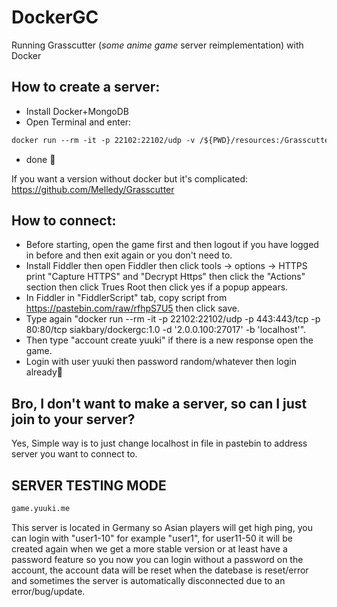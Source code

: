 # DockerGC
Running Grasscutter (*some anime game* server reimplementation) with Docker

## How to create a server:
- Install Docker+MongoDB
- Open Terminal and enter:
```html
docker run --rm -it -p 22102:22102/udp -v /${PWD}/resources:/Grasscutter/resources -p 443:443/tcp -p 80:80/tcp siakbary/dockergc:dev-1.4 -d '2.0.0.100:27017' -b 'localhost' -f 'yes'
```
- done 🙂

If you want a version without docker but it's complicated:
https://github.com/Melledy/Grasscutter

## How to connect:
- Before starting, open the game first and then logout if you have logged in before and then exit again or you don't need to.
- Install Fiddler then open Fiddler then click tools -> options -> HTTPS print "Capture HTTPS" and "Decrypt Https" then click the "Actions" section then click Trues Root then click yes if a popup appears.
- In Fiddler in "FiddlerScript" tab, copy script from https://pastebin.com/raw/rfhpS7U5 then click save.
- Type again "docker run --rm -it -p 22102:22102/udp -p 443:443/tcp -p 80:80/tcp siakbary/dockergc:1.0 -d '2.0.0.100:27017' -b 'localhost'".
- Then type "account create yuuki" if there is a new response open the game.
- Login with user yuuki then password random/whatever then login already🙂

## Bro, I don't want to make a server, so can I just join to your server?
Yes, Simple way is to just change localhost in file in pastebin to address server you want to connect to.

## SERVER TESTING MODE
```sh
game.yuuki.me
```
This server is located in Germany so Asian players will get high ping, you can login with "user1-10" for example "user1", for user11-50 it will be created again when we get a more stable version or at least have a password feature so you now you can login without a password on the account, the account data will be reset when the datebase is reset/error and sometimes the server is automatically disconnected due to an error/bug/update.